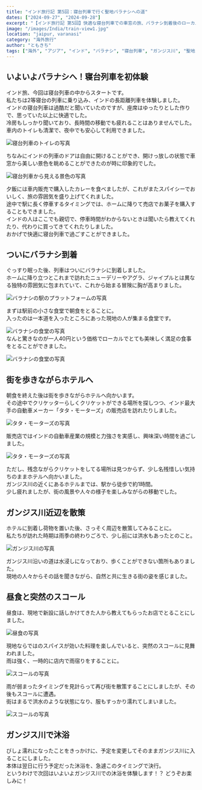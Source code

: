 ```yaml
---
title: "インド旅行記 第5回：寝台列車で行く聖地バラナシへの道"
dates: ["2024-09-27", "2024-09-28"]
excerpt: "【インド旅行記 第5回】快適な寝台列車での車窓の旅、バラナシ到着後のローカルな朝食体験、そして突然のスコールまで。インドの日常と非日常が交差する街での最初の1日。ガンジス川での沐浴を前に期待が高まる聖地バラナシでの冒険。"
image: "/images/India/train-view1.jpg"
location: "jaipur, varanasi"
category: "海外旅行"
author: "ともきち"
tags: ["海外", "アジア", "インド", "バラナシ", "寝台列車", "ガンジス川", "聖地"]
---
```


## いよいよバラナシへ！寝台列車を初体験

インド旅、今回は寝台列車の中からスタートです。  
私たちは2等寝台の列車に乗り込み、インドの長距離列車を体験しました。  
インドの寝台列車は過酷だと聞いていたのですが、座席はゆったりとした作りで、思っていた以上に快適でした。  
冷房もしっかり聞いており、長時間の移動でも疲れることはありませんでした。  
車内のトイレも清潔で、夜中でも安心して利用できました。

![寝台列車のトイレの写真](/images/India/train-toilet2.jpg)

ちなみにインドの列車のドアは自由に開けることができ、開けっ放しの状態で車窓から美しい景色を眺めることができたのが時に印象的でした。

![寝台列車から見える景色の写真](/images/India/train-view1.jpg)

夕飯には車内販売で購入したカレーを食べましたが、これがまたスパイシーでおいしく、旅の雰囲気を盛り上げてくれました。  
途中で駅に長く停車するタイミングでは、ホームに降りて売店でお菓子を購入することもできました。  
インドの人はここでも親切で、停車時間がわからないときは聞いたら教えてくれたり、代わりに買ってきてくれたりしました。  
おかげで快適に寝台列車で過ごすことができました。

## ついにバラナシ到着

ぐっすり眠った後、列車はついにバラナシに到着しました。  
ホームに降り立つとこれまで訪れたニューデリーやアグラ、ジャイプルとは異なる独特の雰囲気に包まれていて、これから始まる冒険に胸が高まりました。

![バラナシの駅のプラットフォームの写真](/images/India/varanasi-station.jpg)

まずは駅前の小さな食堂で朝食をとることに。  
入ったのは一本道を入ったところにあった現地の人が集まる食堂です。

![バラナシの食堂の写真](/images/India/varanasi-morning-shop.jpg)  
なんと驚きなのが一人40円という価格でローカルでとても美味しく満足の食事をとることができました。

![バラナシの食堂の写真](/images/India/varanasi-morning.jpg)

## 街を歩きながらホテルへ

朝食を終えた後は街を歩きながらホテルへ向かいます。  
その途中でクリケッターらしくクリケットができる場所を探しつつ、インド最大手の自動車メーカー「タタ・モーターズ」の販売店を訪れたりしました。

![タタ・モーターズの写真](/images/India/tata-motors-car-shop.jpg)

販売店ではインドの自動車産業の規模と力強さを実感し、興味深い時間を過ごしました。

![タタ・モーターズの写真](/images/India/tata-motors-car-shop2.jpg)

ただし、残念ながらクリケットをしてる場所は見つからず、少し名残惜しい気持ちのままホテルへ向かいました。  
ガンジス川の近くにあるホテルまでは、駅から徒歩で約1時間。  
少し疲れましたが、街の風景や人々の様子を楽しみながらの移動でした。

## ガンジス川近辺を散策

ホテルに到着し荷物を置いた後、さっそく周辺を散策してみることに。  
私たちが訪れた時期は雨季の終わりごろで、少し前には洪水もあったとのこと。

![ガンジス川の写真](/images/India/ganga-view-from-the-hotel.jpg)

ガンジス川沿いの道は水浸しになっており、歩くことができない箇所もありました。  
現地の人々からその話を聞きながら、自然と共に生きる街の姿を感じました。

## 昼食と突然のスコール

昼食は、現地で新設に話しかけてきた人から教えてもらったお店でとることにしました。

![昼食の写真](/images/India/varanasi-lunch.jpg)

現地ならではのスパイスが効いた料理を楽しんでいると、突然のスコールに見舞われました。  
雨は強く、一時的に店内で雨宿りをすることに。

![スコールの写真](/images/India/squall1.jpg)

雨が弱まったタイミングを見計らって再び街を散策することにしましたが、その後もスコールに遭遇。  
街はまるで洪水のような状態になり、服もすっかり濡れてしまいました。

![スコールの写真](/images/India/squall2.jpg)

## ガンジス川で沐浴

びしょ濡れになったことをきっかけに、予定を変更してそのままガンジス川に入ることにしました。  
本体は翌日に行う予定だった沐浴を、急遽このタイミングで決行。  
というわけで次回はいよいよガンジス川での沐浴を体験します！？
どうぞお楽しみに！
